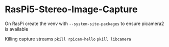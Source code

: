 # RasPi5-Stereo-Image-Capture
On RasPi create the venv with `--system-site-packages` to ensure picamera2 is available

Killing capture streams
`pkill rpicam-hello`
`pkill libcamera`